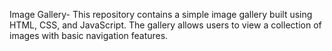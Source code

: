 
Image Gallery-
This repository contains a simple image gallery built using HTML, CSS, and JavaScript. The gallery allows users to view a collection of images with basic navigation features.
